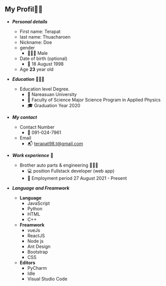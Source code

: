 My Profil🤙🖖
---------------------------------------------------------------------------------------------
- ***Personal details***
  - First name: Terapat
  - last name: Thuacharoen
  - Nickname: Doe
  - gender 
    - 👨🏻‍🦱 Male
  - Date of birth (optional)
    - 📅 18 August 1998
  - Age __23__ year old

- ***Education*** 👨🏻‍🎓
  - Education level Degree.
     -  🏫 Nareasuan University 
     -  🥼 Faculty of Science Major Science Program in Applied Physics 
     -  🎓 Graduation Year 2020

- ***My contact***
  - Contact Number
    - 📱 091-024-7961
  - Email
    - 📬 terapat98.t@gmail.com

- ***Work experience*** 💼
  - Brother auto parts & engineering 👨🏻‍💻
    - 💻 position Fullstack developer (web app)
    - 🧭 Employment period 27 August 2021 - Present
    
- ***Language and Freamwork***
    - **Language**
        - JavaScript
        - Python 
        - HTML
        - C++
    - **Freamwork**
        - vueJs
        - ReactJS
        - Node js
        - Ant Design
        - Bootstrap  
        - CSS
    - **Editors**
        - PyCharm
        - Idle
        - Visual Studio Code
